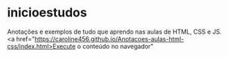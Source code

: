 # inicioestudos
 Anotações e exemplos de tudo que aprendo nas aulas de HTML, CSS e JS.
<a href="https://caroline456.github.io/Anotacoes-aulas-html-css/index.html>Execute o conteúdo no navegador"</a>
